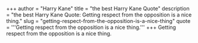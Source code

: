 +++
author = "Harry Kane"
title = "the best Harry Kane Quote"
description = "the best Harry Kane Quote: Getting respect from the opposition is a nice thing."
slug = "getting-respect-from-the-opposition-is-a-nice-thing"
quote = '''Getting respect from the opposition is a nice thing.'''
+++
Getting respect from the opposition is a nice thing.

